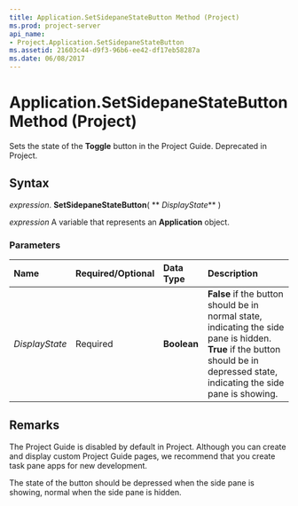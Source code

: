 ```yaml
---
title: Application.SetSidepaneStateButton Method (Project)
ms.prod: project-server
api_name:
- Project.Application.SetSidepaneStateButton
ms.assetid: 21603c44-d9f3-96b6-ee42-df17eb58287a
ms.date: 06/08/2017
---
```



# Application.SetSidepaneStateButton Method (Project)

Sets the state of the **Toggle** button in the Project Guide. Deprecated in Project.


## Syntax

 _expression_. **SetSidepaneStateButton**( ** _DisplayState_** )

 _expression_ A variable that represents an **Application** object.


### Parameters



|**Name**|**Required/Optional**|**Data Type**|**Description**|
|:-----|:-----|:-----|:-----|
| _DisplayState_|Required|**Boolean**|**False** if the button should be in normal state, indicating the side pane is hidden. **True** if the button should be in depressed state, indicating the side pane is showing.|

## Remarks

The Project Guide is disabled by default in Project. Although you can create and display custom Project Guide pages, we recommend that you create task pane apps for new development.

The state of the button should be depressed when the side pane is showing, normal when the side pane is hidden.



